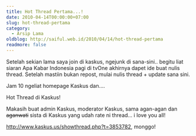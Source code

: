 ```yaml
---
title: Hot Thread Pertama...!
date: 2010-04-14T00:00:00+07:00
slug: hot-thread-pertama
category:
  - Arsip Lama
oldblog: http://saiful.web.id/2010/04/14/hot-thread-pertama
readmore: false
---
```


Setelah sekian lama saya join di kaskus, ngejunk di sana-sini.. begitu liat siaran Apa Kabar Indonesia pagi di tvOne akhirnya dapet ide buat nulis thread. Setelah mastiin bukan repost, mulai nulis thread + update sana sini.

Jam 10 ngeliat homepage Kaskus dan….

Hot Thread di Kaskus!

Makasih buat admin Kaskus, moderator Kaskus, sama agan-agan dan ~~aganwati~~ sista di Kaskus yang udah rate ni thread… i love you all!

http://www.kaskus.us/showthread.php?t=3853782, monggo!

